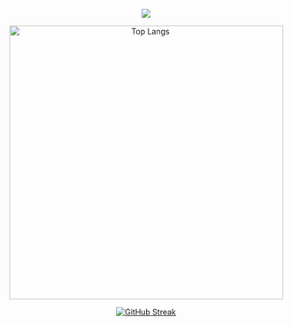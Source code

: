 <p align="center">
  <a href="https://github.com/anuraghazra/github-readme-stats">
  <img align="center" src="https://github-readme-stats.vercel.app/api?username=hadialqattan&count_private=true&show_icons=true&layout=compact&theme=react" /></a>
</p>
<p align="center">
  <a href="https://github.com/anuraghazra/github-readme-stats"><img width="495" src="https://github-readme-stats.vercel.app/api/top-langs/?username=hadialqattan&theme=react&layout=compact&langs_count=10&hide=html,css,scss" alt="Top Langs"></a>
</p>
<p align="center">
  <a href="https://git.io/streak-stats"><img src="http://github-readme-streak-stats.herokuapp.com?user=hadialqattan&theme=react" alt="GitHub Streak"></a>
</p>
